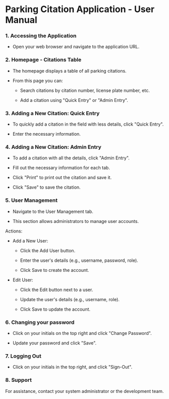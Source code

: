 # Parking Citation Application - User Manual

### 1\. **Accessing the Application**

-   Open your web browser and navigate to the application URL.




### 2\. **Homepage - Citations Table**

-   The homepage displays a table of all parking citations.

-   From this page you can:

    -   Search citations by citation number, license plate number, etc.

    -   Add a citation using "Quick Entry" or "Admin Entry".




### 3\. **Adding a New Citation: Quick Entry**

-   To quickly add a citation in the field with less details, click
    "Quick Entry".

-   Enter the necessary information.




### 4\. **Adding a New Citation: Admin Entry**

-   To add a citation with all the details, click "Admin Entry".

-   Fill out the necessary information for each tab.

-   Click "Print" to print out the citation and save it.

-   Click "Save" to save the citation.




### 5\. **User Management**

-   Navigate to the User Management tab.

-   This section allows administrators to manage user accounts.

Actions:

-   Add a New User:

    -   Click the Add User button.

    -   Enter the user\'s details (e.g., username, password, role).

    -   Click Save to create the account.

-   Edit User:

    -   Click the Edit button next to a user.

    -   Update the user\'s details (e.g., username, role).

    -   Click Save to update the account.




### 6\. **Changing your password**

-   Click on your initials on the top right and click "Change Password".

-   Update your password and click "Save".




### 7\. **Logging Out**

-   Click on your initials in the top right, and click "Sign-Out".




### 8\. **Support**

For assistance, contact your system administrator or the development
team.
